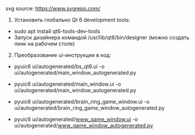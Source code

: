 svg source: https://www.svgrepo.com/

1. Установить глобально Qt 6 development tools:
- sudo apt install qt6-tools-dev-tools
- Запуск дизайнера командой /usr/lib/qt6/bin/designer (можно создать линк на рабочем столе)
2. Преобразование ui-инструкции в код:
- pyuic6 ui/autogenerated/bs_qt6.ui -o ui/autogenerated/main_window_autogenerated.py

- pyuic6 ui/autogenerated/main_window.ui -o ui/autogenerated/main_window_autogenerated.py
- pyuic6 ui/autogenerated/brain_ring_game_window.ui -o ui/autogenerated/brain_ring_game_window_autogenerated.py
- pyuic6 ui/autogenerated/www_game_window.ui -o ui/autogenerated/www_game_window_autogenerated.py
